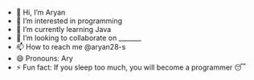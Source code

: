 - 👋 Hi, I’m Aryan
- 👀 I’m interested in programming 
- 🌱 I’m currently learning Java
- 💞️ I’m looking to collaborate on _______
- 📫 How to reach me @aryan28-s
- 😄 Pronouns: Ary
- ⚡ Fun fact: If you sleep too much, you will become a programmer 😴
